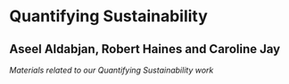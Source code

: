 # Quantifying Sustainability

## Aseel Aldabjan, Robert Haines and Caroline Jay

*Materials related to our Quantifying Sustainability work*
